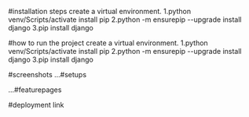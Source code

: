 #installation steps
create a virtual environment.
1.python venv/Scripts/activate 
install pip
2.python -m ensurepip --upgrade
install django
3.pip install django



#how to run the project 
create a virtual environment.
1.python venv/Scripts/activate 
install pip
2.python -m ensurepip --upgrade
install django
3.pip install django




#screenshots 
...#setups


...#featurepages 


#deployment link
